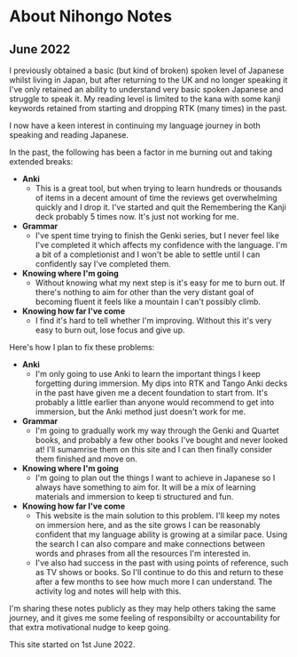 # About Nihongo Notes

## June 2022

I previously obtained a basic (but kind of broken) spoken level of Japanese whilst living in Japan, but after returning to the UK and no longer speaking it I've only retained an ability to understand very basic spoken Japanese and struggle to speak it. My reading level is limited to the kana with some kanji keywords retained from starting and dropping RTK (many times) in the past.

I now have a keen interest in continuing my language journey in both speaking and reading Japanese.

In the past, the following has been a factor in me burning out and taking extended breaks:

* **Anki**
    * This is a great tool, but when trying to learn hundreds or thousands of items in a decent amount of time the reviews get overwhelming quickly and I drop it. I've started and quit the Remembering the Kanji deck probably 5 times now. It's just not working for me.
* **Grammar**
    * I've spent time trying to finish the Genki series, but I never feel like I've completed it which affects my confidence with the language. I'm a bit of a completionist and I won't be able to settle until I can confidently say I've completed them.
* **Knowing where I'm going**
    * Without knowing what my next step is it's easy for me to burn out. If there's nothing to aim for other than the very distant goal of becoming fluent it feels like a mountain I can't possibly climb.
* **Knowing how far I've come**
    * I find it's hard to tell whether I'm improving. Without this it's very easy to burn out, lose focus and give up.

Here's how I plan to fix these problems:

* **Anki**
    * I'm only going to use Anki to learn the important things I keep forgetting during immersion. My dips into RTK and Tango Anki decks in the past have given me a decent foundation to start from. It's probably a little earlier than anyone would recommend to get into immersion, but the Anki method just doesn't work for me.
* **Grammar**
    * I'm going to gradually work my way through the Genki and Quartet books, and probably a few other books I've bought and never looked at! I'll sumamrise them on this site and I can then finally consider them finished and move on.
* **Knowing where I'm going**
    * I'm going to plan out the things I want to achieve in Japanese so I always have something to aim for. It will be a mix of learning materials and immersion to keep ti structured and fun.
* **Knowing how far I've come**
    * This website is the main solution to this problem. I'll keep my notes on immersion here, and as the site grows I can be reasonably confident that my language ability is growing at a similar pace. Using the search I can also compare and make connections between words and phrases from all the resources I'm interested in.
    * I've also had success in the past with using points of reference, such as TV shows or books. So I'll continue to do this and return to these after a few months to see how much more I can understand. The activity log and notes will help with this.

I'm sharing these notes publicly as they may help others taking the same journey, and it gives me some feeling of responsibilty or accountability for that extra motivational nudge to keep going.

This site started on 1st June 2022.